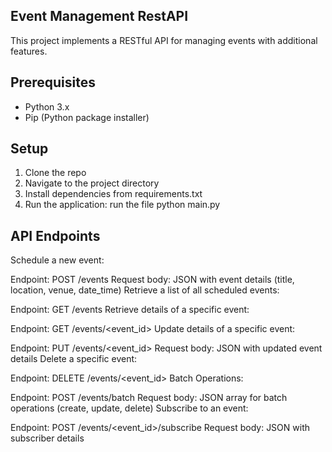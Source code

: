 ## Event Management RestAPI

This project implements a RESTful API for managing events with additional features.

## Prerequisites

- Python 3.x
- Pip (Python package installer)

## Setup

1. Clone the repo
2. Navigate to the project directory
3. Install dependencies from requirements.txt
4. Run the application: run the file python main.py

## API Endpoints
Schedule a new event:

Endpoint: POST /events
Request body: JSON with event details (title, location, venue, date_time)
Retrieve a list of all scheduled events:

Endpoint: GET /events
Retrieve details of a specific event:

Endpoint: GET /events/<event_id>
Update details of a specific event:

Endpoint: PUT /events/<event_id>
Request body: JSON with updated event details
Delete a specific event:

Endpoint: DELETE /events/<event_id>
Batch Operations:

Endpoint: POST /events/batch
Request body: JSON array for batch operations (create, update, delete)
Subscribe to an event:

Endpoint: POST /events/<event_id>/subscribe
Request body: JSON with subscriber details
